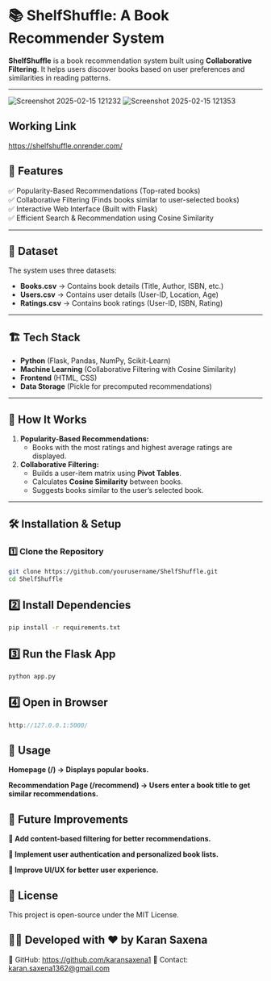 # 📚 ShelfShuffle: A Book Recommender System  

**ShelfShuffle** is a book recommendation system built using **Collaborative Filtering**. It helps users discover books based on user preferences and similarities in reading patterns.  

---
![Screenshot 2025-02-15 121232](https://github.com/user-attachments/assets/7f9af634-ee3a-41fb-b40b-153b5efb67c2)
![Screenshot 2025-02-15 121353](https://github.com/user-attachments/assets/7d7d527a-0550-4ca0-ab90-c80725ff1f1c)

## Working Link 
https://shelfshuffle.onrender.com/

## 🚀 Features  
✅ Popularity-Based Recommendations (Top-rated books)  
✅ Collaborative Filtering (Finds books similar to user-selected books)  
✅ Interactive Web Interface (Built with Flask)  
✅ Efficient Search & Recommendation using Cosine Similarity  

---

## 📂 Dataset  
The system uses three datasets:  
- **Books.csv** → Contains book details (Title, Author, ISBN, etc.)  
- **Users.csv** → Contains user details (User-ID, Location, Age)  
- **Ratings.csv** → Contains book ratings (User-ID, ISBN, Rating)  

---

## 🏗 Tech Stack  
- **Python** (Flask, Pandas, NumPy, Scikit-Learn)  
- **Machine Learning** (Collaborative Filtering with Cosine Similarity)  
- **Frontend** (HTML, CSS)  
- **Data Storage** (Pickle for precomputed recommendations)  

---

## 🎯 How It Works  
1. **Popularity-Based Recommendations:**  
   - Books with the most ratings and highest average ratings are displayed.  
2. **Collaborative Filtering:**  
   - Builds a user-item matrix using **Pivot Tables**.  
   - Calculates **Cosine Similarity** between books.  
   - Suggests books similar to the user’s selected book.  

---

## 🛠 Installation & Setup  

### 1️⃣ Clone the Repository  
```bash
git clone https://github.com/yourusername/ShelfShuffle.git
cd ShelfShuffle
```
## 2️⃣ Install Dependencies
```bash
pip install -r requirements.txt
```
## 3️⃣ Run the Flask App
```bash
python app.py
```
## 4️⃣ Open in Browser
```cpp
http://127.0.0.1:5000/
```

## 📌 Usage
**Homepage (/) → Displays popular books.**

**Recommendation Page (/recommend) → Users enter a book title to get similar recommendations.**

## 🎯 Future Improvements
**🔹 Add content-based filtering for better recommendations.**

**🔹 Implement user authentication and personalized book lists.**

**🔹 Improve UI/UX for better user experience.**

## 📝 License
This project is open-source under the MIT License.

## 👨‍💻 Developed with ❤️ by Karan Saxena
🔗 GitHub: https://github.com/karansaxena1
📧 Contact: karan.saxena1362@gmail.com
